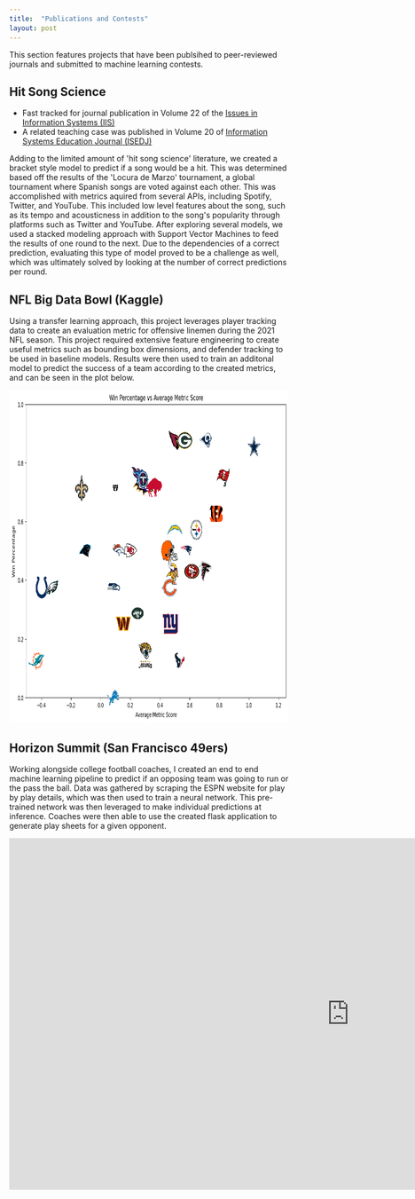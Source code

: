 ```yaml
---
title:  "Publications and Contests"
layout: post
---
```

This section features projects that have been publsihed to peer-reviewed journals and submitted to machine learning contests. 

## Hit Song Science

- Fast tracked for journal publication in Volume 22 of the [Issues in Information Systems (IIS)](https://digitalcommons.bryant.edu/cgi/viewcontent.cgi?article=1043&context=cisjou) 
- A related teaching case was published in Volume 20 of [Information Systems Education Journal (ISEDJ)](https://files.eric.ed.gov/fulltext/EJ1351062.pdf)

Adding to the limited amount of 'hit song science' literature, we created a bracket style model to predict if a song would be a hit. This was determined based off the results of the 'Locura de Marzo' tournament, a global tournament where Spanish songs are voted against each other. This was accomplished with metrics aquired from several APIs, including Spotify, Twitter, and YouTube. This included low level features about the song, such as its tempo and acousticness in addition to the song's popularity through platforms such as Twitter and YouTube. After exploring several models, we used a stacked modeling approach with Support Vector Machines to feed the results of one round to the next. Due to the dependencies of a correct prediction, evaluating this type of model proved to be a challenge as well, which was ultimately solved by looking at the number of correct predictions per round. 


## NFL Big Data Bowl (Kaggle)

Using a transfer learning approach, this project leverages player tracking data to create an evaluation metric for offensive linemen during the 2021 NFL season. This project required extensive feature engineering to create useful metrics such as bounding box dimensions, and defender tracking to be used in baseline models. Results were then used to train an additonal model to predict the success of a team according to the created metrics, and can be seen in the plot below. 

<img src="https://github.com/ZGalante/github-portfolio/blob/main/NFL_Big_Data_Bowl_2023/Team_plot.png?raw=true" width="800" height="600">


## Horizon Summit (San Francisco 49ers)

Working alongside college football coaches, I created an end to end machine learning pipeline to predict if an opposing team was going to run or the pass the ball. Data was gathered by scraping the ESPN website for play by play details, which was then used to train a neural network. This pre-trained network was then leveraged to make individual predictions at inference. Coaches were then able to use the created flask application to generate play sheets for a given opponent. 



<iframe width="1225" height="634" src="https://www.youtube.com/embed/kNb_ZNog_ng" title="PAC_Predictions Live Demo" frameborder="0" allow="accelerometer; autoplay; clipboard-write; encrypted-media; gyroscope; picture-in-picture; web-share" allowfullscreen></iframe>


